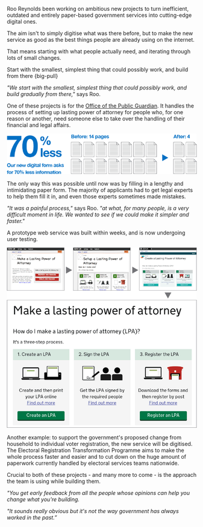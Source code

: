 Roo Reynolds been working on ambitious new projects to turn inefficient, outdated and entirely paper-based government services into cutting-edge digital ones.

The aim isn't to simply digitise what was there before, but to make the new service as good as the best things people are already using on the internet. 

That means starting with what people actually need, and iterating through lots of small changes.

Start with the smallest, simplest thing that could possibly work, and build from there
{big-pull}

*"We start with the smallest, simplest thing that could possibly work, and build gradually from there,"* says Roo.

One of these projects is for the [Office of the Public Guardian](http://www.justice.gov.uk/about/opg). It handles the process of setting up lasting power of attorney for people who, for one reason or another, need someone else to take over the handling of their financial and legal affairs. 

![Our new digital form asks for 70% less information](/assets/images/strategy/case-studies/digital-services/Roo--70-less.png)

The only way this was possible until now was by filling in a lengthy and intimidating paper form. The majority of applicants had to get legal experts to help them fill it in, and even those experts sometimes made mistakes. 

*"It was a painful process,"* says Roo. *"at what, for many people, is a very difficult moment in life. We wanted to see if we could make it simpler and faster."*

A prototype web service was built within weeks, and is now undergoing user testing.

![Image showing how the prototype underwent several iterations during the design phase](/assets/images/strategy/case-studies/digital-services/Roo--OPG-dev.png)

Another example: to support the government's proposed change from household to individual voter registration, the new service will be digitised. The Electoral Registration Transformation Programme aims to make the whole process faster and easier and to cut down on the huge amount of paperwork currently handled by electoral services teams nationwide. 

Crucial to both of these projects - and many more to come - is the approach the team is using while building them. 

*"You get early feedback from all the people whose opinions can help you change what you're building.*

*"It sounds really obvious but it's not the way government has always worked in the past.”*